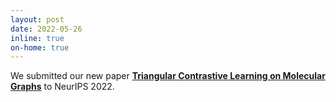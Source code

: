 ```yaml
---
layout: post
date: 2022-05-26
inline: true
on-home: true
---
```


We submitted our new paper [**Triangular Contrastive Learning on Molecular Graphs**](https://arxiv.org/abs/2205.13279) to NeurIPS 2022. 